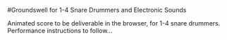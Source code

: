 #Groundswell for 1-4 Snare Drummers and Electronic Sounds

Animated score to be deliverable in the browser, for 1-4 snare drummers.  Performance instructions to follow...

